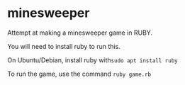 # minesweeper

Attempt at making a minesweeper game in RUBY.

You will need to install ruby to run this.

On Ubuntu/Debian, install ruby with`sudo apt install ruby`

To run the game, use the command `ruby game.rb`
